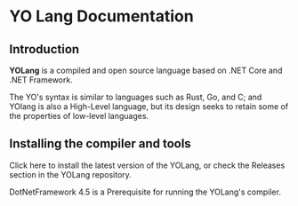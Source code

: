  <div dir="auto">

# YO Lang Documentation

## Introduction
**YOLang** is a compiled and open source language based on .NET Core and .NET Framework.

The YO's syntax is similar to languages such as Rust, Go, and C; and YOlang is also a High-Level language, but its design seeks to retain some of the properties of low-level languages.

## Installing the compiler and tools
Click here to install the latest version of the YOLang, or check the Releases section in the YOLang repository.
 
DotNetFramework 4.5 is a Prerequisite for running the YOLang's compiler.
 </div>
 
[rellink]: <https://github.com/YODevs/YO/releases>
